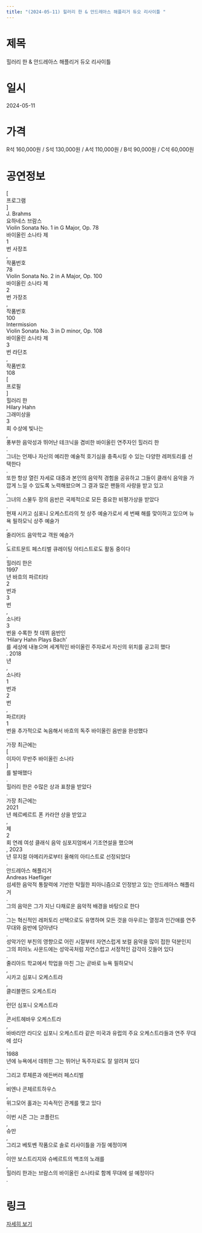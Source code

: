```yaml
---
title: "(2024-05-11) 힐러리 한 & 안드레아스 해플리거 듀오 리사이틀 "
---
```


# 제목
힐러리 한 & 안드레아스 해플리거 듀오 리사이틀 

# 일시
2024-05-11

# 가격
R석 160,000원 / S석 130,000원 / A석 110,000원 / B석 90,000원 / C석 60,000원

# 공연정보
[  
프로그램  
]  
J. Brahms  
요하네스 브람스  
Violin Sonata No. 1 in G Major, Op. 78  
바이올린 소나타 제  
1  
번 사장조  
,  
작품번호  
78  
Violin Sonata No. 2 in A Major, Op. 100  
바이올린 소나타 제  
2  
번 가장조  
,  
작품번호  
100  
Intermission  
Violin Sonata No. 3 in D minor, Op. 108  
바이올린 소나타 제  
3  
번 라단조  
,  
작품번호  
108  
[  
프로필  
]  
힐러리 한  
Hilary Hahn  
그래미상을  
3  
회 수상에 빛나는  
,  
풍부한 음악성과 뛰어난 테크닉을 겸비한 바이올린 연주자인 힐러리 한  
.  
그녀는 언제나 자신의 예리한 예술적 호기심을 충족시킬 수 있는 다양한 레퍼토리를 선택한다  
.  
또한 항상 열린 자세로 대중과 본인의 음악적 경험을 공유하고 그들이 클래식 음악을 가깝게 느낄 수 있도록 노력해왔으며 그 결과 많은 팬들의 사랑을 받고 있고  
,  
그녀의 스물두 장의 음반은 국제적으로 모든 중요한 비평가상을 받았다  
.  
현재 시카고 심포니 오케스트라의 첫 상주 예술가로서 세 번째 해를 맞이하고 있으며 뉴욕 필하모닉 상주 예술가  
,  
줄리어드 음악학교 객원 예슬가  
,  
도르트문트 페스티벌 큐레이팅 아티스트로도 활동 중이다  
.  
힐러리 한은  
1997  
년 바흐의 파르티타  
2  
번과  
3  
번  
,  
소나타  
3  
번을 수록한 첫 데뷔 음반인  
‘Hilary Hahn Plays Bach’  
를 세상에 내놓으며 세계적인 바이올린 주자로서 자신의 위치를 공고히 했다  
. 2018  
년  
,  
소나타  
1  
번과  
2  
번  
,  
파르티타  
1  
번을 추가적으로 녹음해서 바흐의 독주 바이올린 음반을 완성했다  
.  
가장 최근에는  
[  
이자이 무반주 바이올린 소나타  
]  
를 발매했다  
.  
힐러리 한은 수많은 상과 표창을 받았다  
.  
가장 최근에는  
2021  
년 헤르베르트 폰 카라얀 상을 받았고  
,  
제  
2  
회 연례 여성 클래식 음악 심포지엄에서 기조연설을 했으며  
, 2023  
년 뮤지컬 아메리카로부터 올해의 아티스트로 선정되었다  
.  
안드레아스 해플리거  
Andreas Haefliger  
섬세한 음악적 통찰력에 기반한 탁월한 피아니즘으로 인정받고 있는 안드레아스 해플리거  
.  
그의 음악은 그가 지닌 다채로운 음악적 배경을 바탕으로 한다  
.  
그는 혁신적인 레퍼토리 선택으로도 유명하며 모든 것을 아우르는 열정과 인간애를 연주 무대와 음반에 담아낸다  
.  
성악가인 부친의 영향으로 어린 시절부터 자연스럽게 보컬 음악을 많이 접한 덕분인지 그의 피아노 사운드에는 성악곡처럼 자연스럽고 서정적인 감각이 깃들어 있다  
.  
줄리아드 학교에서 학업을 마친 그는 곧바로 뉴욕 필하모닉  
,  
시카고 심포니 오케스트라  
,  
클리블랜드 오케스트라  
,  
런던 심포니 오케스트라  
,  
콘서트헤바우 오케스트라  
,  
바바리안 라디오 심포니 오케스트라 같은 미국과 유럽의 주요 오케스트라들과 연주 무대에 섰다  
.  
1988  
년에 뉴욕에서 데뷔한 그는 뛰어난 독주자로도 잘 알려져 있다  
.  
그리고 루체른과 에든버러 페스티벌  
,  
비엔나 콘체르트하우스  
,  
위그모어 홀과는 지속적인 관계를 맺고 있다  
.  
이번 시즌 그는 코플란드  
,  
슈만  
,  
그리고 베토벤 작품으로 솔로 리사이틀을 가질 예정이며  
,  
이안 보스트리지와 슈베르트의 백조의 노래를  
,  
힐러리 한과는 브람스의 바이올린 소나타로 함께 무대에 설 예정이다  
.

# 링크
[자세히 보기](https://www.sac.or.kr/site/main/show/show_view?SN=62333, "https://www.sac.or.kr/site/main/show/show_view?SN=62333")
